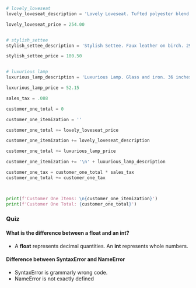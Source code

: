 ```python
# lovely_loveseat
lovely_loveseat_description = 'Lovely Loveseat. Tufted polyester blend on wood. 32 inches high x 40 inches wide x 30 inches deep. Red or white.'

lovely_loveseat_price = 254.00


# stylish_settee
stylish_settee_description = 'Stylish Settee. Faux leather on birch. 29.50 inches high x 54.75 inches wide x 28 inches deep. Black.'

stylish_settee_price = 180.50


# luxurious_lamp
luxurious_lamp_description = 'Luxurious Lamp. Glass and iron. 36 inches tall. Brown with cream shade.'

luxurious_lamp_price = 52.15

sales_tax = .088

customer_one_total = 0

customer_one_itemization = ''

customer_one_total += lovely_loveseat_price

customer_one_itemization += lovely_loveseat_description

customer_one_total += luxurious_lamp_price

customer_one_itemization += '\n' + luxurious_lamp_description

customer_one_tax = customer_one_total * sales_tax
customer_one_total += customer_one_tax



print(f'Customer One Items: \n{customer_one_itemization}')
print(f'Customer One Total: {customer_one_total}')
```





### Quiz

#### What is the difference between a float and an int?

- A **float** represents decimal quantities. An **int** represents whole numbers.

  

#### Difference between SyntaxError and NameError

* SyntaxError is grammarly wrong code.
* NameError is not exactly defined
